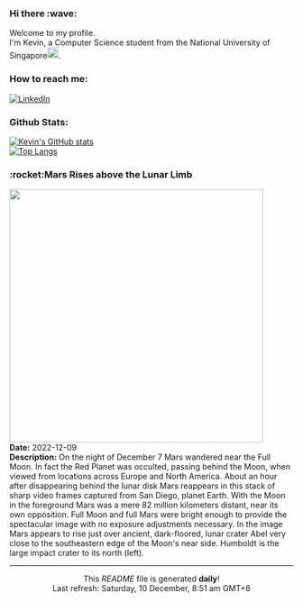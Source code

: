 <h3>Hi there :wave:</h3>

Welcome to my profile.   
I'm Kevin, a Computer Science student from the National University of Singapore<img src="https://img.icons8.com/color/96/000000/singapore-circular.png" width="20px"/>.</p>

<h3>How to reach me: </h3>
<a href="https://www.linkedin.com/in/kevin-foong/"><img alt="LinkedIn" src="https://img.shields.io/badge/linkedin-%230077B5.svg?&style=for-the-badge&logo=linkedin&logoColor=white" /></a> 

<h3>Github Stats: </h3> 

[![Kevin's GitHub stats](https://github-readme-stats.vercel.app/api?username=kevin9foong&theme=tokyonight)](https://github.com/anuraghazra/github-readme-stats) <br/>
[![Top Langs](https://github-readme-stats.vercel.app/api/top-langs/?username=kevin9foong&layout=compact&theme=tokyonight)](https://github.com/anuraghazra/github-readme-stats)

<h3>:rocket:Mars Rises above the Lunar Limb</h3> 
<img width="450" src="https:&#x2F;&#x2F;apod.nasa.gov&#x2F;apod&#x2F;image&#x2F;2212&#x2F;Mars_Moon_fullsize_TGlenn.jpg" /><br/>
<b>Date:</b> 2022-12-09<br/>
<b>Description:</b> On the night of December 7 Mars wandered near the Full Moon. In fact the Red Planet was occulted, passing behind the Moon, when viewed from locations across Europe and North America. About an hour after disappearing behind the lunar disk Mars reappears in this stack of sharp video frames captured from San Diego, planet Earth. With the Moon in the foreground Mars was a mere 82 million kilometers distant, near its own opposition. Full Moon and full Mars were bright enough to provide the spectacular image with no exposure adjustments necessary. In the image Mars appears to rise just over ancient, dark-floored, lunar crater Abel very close to the southeastern edge of the Moon&#39;s near side. Humboldt is the large impact crater to its north (left).<br/>

------------
<p align="center">This <i>README</i> file is generated <b>daily</b>!</br>
Last refresh: Saturday, 10 December, 8:51 am GMT+8<br />